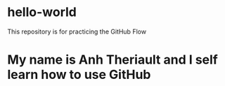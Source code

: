 # hello-world
This repository is for practicing the GitHub Flow
# My name is Anh Theriault and I self learn how to use GitHub
